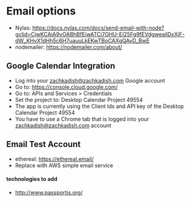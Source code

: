 # Email options

- Nylas: https://docs.nylas.com/docs/send-email-with-node?gclid=CjwKCAiA9vOABhBfEiwATCi7GHU-EI25Fg9fEVdgweailDxXjF-dW_KHvX1dHh5c6H7uauuLkEKwTBoCAXgQAvD_BwE
- nodemailer: https://nodemailer.com/about/

## Google Calendar Integration

- Log into your zachkadish@zachkadish.com Google account
- Go to: https://console.cloud.google.com/
- Go to: APIs and Services > Credentials
- Set the project to: Desktop Calendar Project 49554
- The app is currently using the Client Ids and API key of the Desktop Calendar Project 49554
- You have to use a Chrome tab that is logged into your zachkadish@zachkadish.com account

## Email Test Account

- ethereal: https://ethereal.email/
- Replace with AWS simple email service

#### technologies to add

- http://www.passportjs.org/

